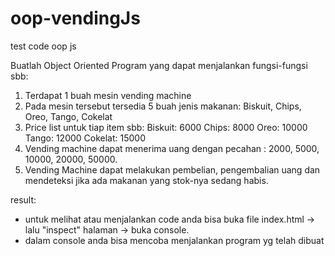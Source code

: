 # oop-vendingJs
test code oop js

Buatlah Object Oriented Program yang dapat menjalankan fungsi-fungsi sbb:
1. Terdapat 1 buah mesin vending machine
2. Pada mesin tersebut tersedia 5 buah jenis makanan: Biskuit, Chips, Oreo, Tango, Cokelat
3. Price list untuk tiap item sbb:
  Biskuit: 6000
  Chips: 8000
  Oreo: 10000
  Tango: 12000
  Cokelat: 15000
4. Vending machine dapat menerima uang dengan pecahan : 2000, 5000, 10000, 20000, 50000.
5. Vending Machine dapat melakukan pembelian, pengembalian uang dan mendeteksi jika ada makanan yang stok-nya sedang habis.

result:
- untuk melihat atau menjalankan code anda bisa buka file index.html -> lalu "inspect" halaman -> buka console.
- dalam console anda bisa mencoba menjalankan program yg telah dibuat
